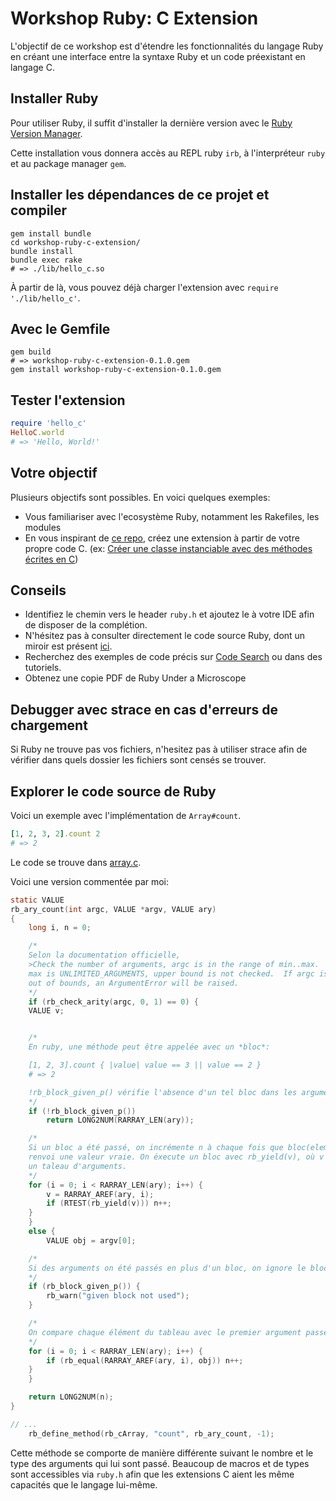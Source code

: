 # Workshop Ruby: C Extension

L'objectif de ce workshop est d'étendre les fonctionnalités du langage Ruby
en créant une interface entre la syntaxe Ruby et un code préexistant en
langage C.

## Installer Ruby

Pour utiliser Ruby, il suffit d'installer la dernière version avec le
[Ruby Version Manager](https://rvm.io).

Cette installation vous donnera accès au REPL ruby `irb`, à l'interpréteur
`ruby` et au package manager `gem`.

## Installer les dépendances de ce projet et compiler

```shell
gem install bundle
cd workshop-ruby-c-extension/
bundle install
bundle exec rake
# => ./lib/hello_c.so
```

À partir de là, vous pouvez déjà charger l'extension avec `require './lib/hello_c'`.

## Avec le Gemfile

```shell
gem build
# => workshop-ruby-c-extension-0.1.0.gem
gem install workshop-ruby-c-extension-0.1.0.gem
```

## Tester l'extension

```ruby
require 'hello_c'
HelloC.world
# => 'Hello, World!'
```

## Votre objectif

Plusieurs objectifs sont possibles. En voici quelques exemples:

- Vous familiariser avec l'ecosystème Ruby, notamment les Rakefiles, les modules
- En vous inspirant de [ce repo](https://github.com/kanwei/algorithms), créez une extension à partir de votre propre code C. (ex: [Créer une classe instanciable avec des méthodes écrites en C](https://github.com/kanwei/algorithms/blob/5926f80c2fb2ff21318246ccbf6e78cc3b855103/ext/containers/bst/bst.c#L235))

## Conseils

- Identifiez le chemin vers le header `ruby.h` et ajoutez le à votre IDE afin de disposer de la complétion.
- N'hésitez pas à consulter directement le code source Ruby, dont un miroir est présent [ici](https://github.com/ruby/ruby).
- Recherchez des exemples de code précis sur [Code Search](https://cs.github.com) ou dans des tutoriels.
- Obtenez une copie PDF de Ruby Under a Microscope

## Debugger avec strace en cas d'erreurs de chargement

Si Ruby ne trouve pas vos fichiers, n'hesitez pas à utiliser strace afin de vérifier
dans quels dossier les fichiers sont censés se trouver.

## Explorer le code source de Ruby

Voici un exemple avec l'implémentation de `Array#count`.

```ruby
[1, 2, 3, 2].count 2
# => 2
```

Le code se trouve dans [array.c](https://github.com/ruby/ruby/blob/master/array.c#L6053).

Voici une version commentée par moi:

```c
static VALUE
rb_ary_count(int argc, VALUE *argv, VALUE ary)
{
    long i, n = 0;

    /*
    Selon la documentation officielle,
    >Check the number of arguments, argc is in the range of min..max.  If
    max is UNLIMITED_ARGUMENTS, upper bound is not checked.  If argc is
    out of bounds, an ArgumentError will be raised.
    */
    if (rb_check_arity(argc, 0, 1) == 0) {
	VALUE v;


    /*
    En ruby, une méthode peut être appelée avec un *bloc*:

    [1, 2, 3].count { |value| value == 3 || value == 2 }
    # => 2

    !rb_block_given_p() vérifie l'absence d'un tel bloc dans les arguments.
    */
	if (!rb_block_given_p())
	    return LONG2NUM(RARRAY_LEN(ary));

    /*
    Si un bloc a été passé, on incrémente n à chaque fois que bloc(element)
    renvoi une valeur vraie. On éxecute un bloc avec rb_yield(v), où v est
    un taleau d'arguments.
    */
	for (i = 0; i < RARRAY_LEN(ary); i++) {
	    v = RARRAY_AREF(ary, i);
	    if (RTEST(rb_yield(v))) n++;
	}
    }
    else {
        VALUE obj = argv[0];

    /*
    Si des arguments on été passés en plus d'un bloc, on ignore le bloc
    */
	if (rb_block_given_p()) {
	    rb_warn("given block not used");
	}

    /*
    On compare chaque élément du tableau avec le premier argument passé à count
    */
	for (i = 0; i < RARRAY_LEN(ary); i++) {
	    if (rb_equal(RARRAY_AREF(ary, i), obj)) n++;
	}
    }

    return LONG2NUM(n);
}

// ...
    rb_define_method(rb_cArray, "count", rb_ary_count, -1);
```

Cette méthode se comporte de manière différente suivant le nombre et le type des arguments
qui lui sont passé. Beaucoup de macros et de types sont accessibles via `ruby.h` afin que
les extensions C aient les même capacités que le langage lui-même.
